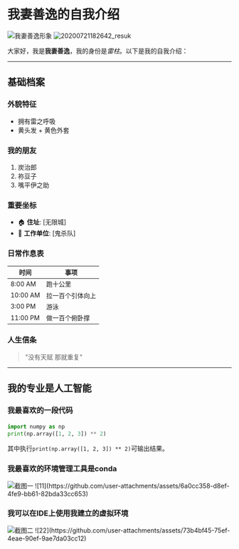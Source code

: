 # 我妻善逸的自我介绍

<img src="!![20200721182642_resuk.jpeg](20200721182642_resuk.jpeg))
" alt="我妻善逸形象">
![20200721182642_resuk](https://github.com/user-attachments/assets/b904a15b-3c65-47ab-bac2-58b65ec35dbd)


大家好，我是**我妻善逸**，我的身份是*雷柱*。以下是我的自我介绍：

---

## 基础档案 

### 外貌特征 
- 拥有雷之呼吸
- 黄头发 + 黄色外套

### 我的朋友
1. 炭治郎
2. 祢豆子
3. 嘴平伊之助

### 重要坐标
- 🏠 **住址**: [无限城] 
- 🏢 **工作单位**: [鬼杀队]

### 日常作息表
| 时间       | 事项                  |
|------------|-----------------------|
| 8:00 AM    | 跑十公里        |
| 10:00 AM   | 拉一百个引体向上          |
| 3:00 PM    | 游泳    |
| 11:00 PM   | 做一百个俯卧撑          |

### 人生信条
> "没有天赋 那就重复"
---

## 我的专业是人工智能
### 我最喜欢的一段代码

```python
import numpy as np
print(np.array([1, 2, 3]) ** 2)
```
其中执行`print(np.array([1, 2, 3]) ** 2)`可输出结果。

### 我最喜欢的环境管理工具是conda
<img src="![11.png](11.png)" width="800" alt="截图一">
![11](https://github.com/user-attachments/assets/6a0cc358-d8ef-4fe9-bb61-82bda33cc653)

### 我可以在IDE上使用我建立的虚拟环境
<img src="![22.png](22.png)" alt="截图二">
![22](https://github.com/user-attachments/assets/73b4bf45-75ef-4eae-90ef-9ae7da03cc12)

